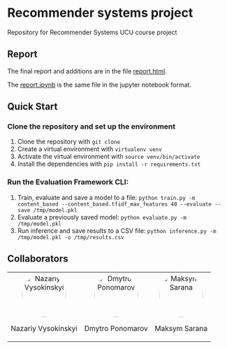 # Recommender systems project
Repository for Recommender Systems UCU course project

## Report
The final report and additions are in the file [report.html](report.html).

The [report.ipynb](report.ipynb) is the same file in the jupyter notebook format. 

## Quick Start

### Clone the repository and set up the environment 
1. Clone the repository with `git clone`
2. Create a virtual environment with `virtualenv venv`
3. Activate the virtual environment with `source venv/bin/activate`
4. Install the dependencies with `pip install -r requirements.txt`

### Run the Evaluation Framework CLI:
1. Train, evaluate and save a model to a file: `python train.py -m content_based --content_based.tfidf_max_features 40 --evaluate --save /tmp/model.pkl` 
2. Evaluate a previously saved model: `python evaluate.py -m /tmp/model.pkl` 
3. Run inference and save results to a CSV file: `python inference.py -m /tmp/model.pkl -o /tmp/results.csv` 

## Collaborators
<table>
  <tr>
    <td align="center">
      <img src="https://media.licdn.com/dms/image/D4D03AQFP6HBqv2wwfg/profile-displayphoto-shrink_800_800/0/1672130410834?e=1691625600&v=beta&t=3Yxkabb0Tm6wj_hj2XG-cAUessVr0dRAuphxzZTiLOg" alt="Nazariy Vysokinskyi" width="100" style="border-radius: 50%;">
      <p>Nazariy Vysokinskyi</p>
    </td>
    <td align="center">
      <img src="https://cdn.iconscout.com/icon/free/png-256/free-avatar-370-456322.png?f=webp" alt="Dmytro Ponomarov" width="100" style="border-radius: 50%;">
      <p>Dmytro Ponomarov</p>
    </td>
    <td align="center">
      <img src="https://media.licdn.com/dms/image/C5603AQGXQqM0arUrXA/profile-displayphoto-shrink_800_800/0/1516432360820?e=1695859200&v=beta&t=6RT0PJ3bm2rXkuwFA-26_Kgn6lv0ZELM1d5YELf_kWI" alt="Maksym Sarana" width="100" style="border-radius: 50%;">
      <p>Maksym Sarana</p>
    </td>
  </tr>
</table>

